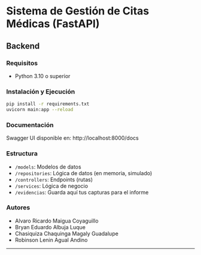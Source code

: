 # Sistema de Gestión de Citas Médicas (FastAPI)

## Backend 

### Requisitos

- Python 3.10 o superior

### Instalación y Ejecución

```bash
pip install -r requirements.txt
uvicorn main:app --reload
```

### Documentación

Swagger UI disponible en: http://localhost:8000/docs

### Estructura

- `/models`: Modelos de datos
- `/repositories`: Lógica de datos (en memoria, simulado)
- `/controllers`: Endpoints (rutas)
- `/services`: Lógica de negocio
- `/evidencias`: Guarda aquí tus capturas para el informe

### Autores
- Alvaro Ricardo Maigua Coyaguillo
- Bryan Eduardo Albuja Luque  
- Chasiquiza Chaquinga Magaly Guadalupe 
- Robinson Lenin Agual Andino 
---
